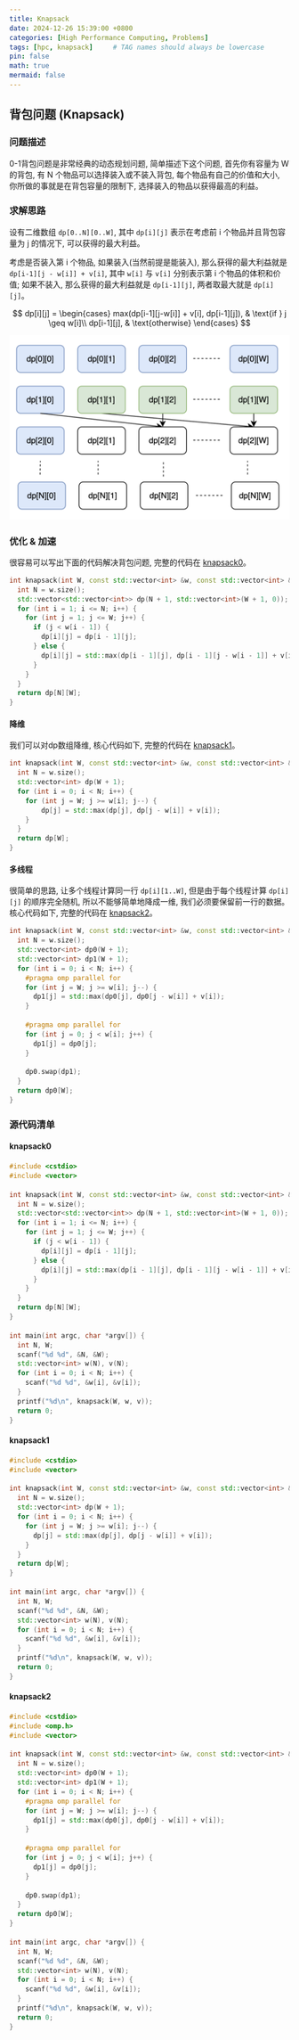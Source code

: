 ```yaml
---
title: Knapsack
date: 2024-12-26 15:39:00 +0800
categories: [High Performance Computing, Problems]
tags: [hpc, knapsack]     # TAG names should always be lowercase
pin: false
math: true
mermaid: false
---
```


## 背包问题 (Knapsack)

### 问题描述

0-1背包问题是非常经典的动态规划问题, 简单描述下这个问题, 首先你有容量为 W 的背包, 有 N 个物品可以选择装入或不装入背包,
每个物品有自己的价值和大小, 你所做的事就是在背包容量的限制下, 选择装入的物品以获得最高的利益。

### 求解思路

设有二维数组 `dp[0..N][0..W]`, 其中 `dp[i][j]` 表示在考虑前 i 个物品并且背包容量为 j 的情况下, 可以获得的最大利益。

考虑是否装入第 i 个物品, 如果装入(当然前提是能装入), 那么获得的最大利益就是 `dp[i-1][j - w[i]] + v[i]`,
其中 `w[i]` 与 `v[i]` 分别表示第 i 个物品的体积和价值;
如果不装入, 那么获得的最大利益就是 `dp[i-1][j]`, 两者取最大就是 `dp[i][j]`。

$$
dp[i][j] =
\begin{cases}
    max(dp[i-1][j-w[i]] + v[i], dp[i-1][j]), & \text{if } j \geq w[i]\\
    dp[i-1][j],                              & \text{otherwise}
\end{cases}
$$

![knapsack](assets/images/knapsack.png)

### 优化 & 加速

很容易可以写出下面的代码解决背包问题, 完整的代码在 [knapsack0](#knapsack0)。

```cpp
int knapsack(int W, const std::vector<int> &w, const std::vector<int> &v) {
  int N = w.size();
  std::vector<std::vector<int>> dp(N + 1, std::vector<int>(W + 1, 0));
  for (int i = 1; i <= N; i++) {
    for (int j = 1; j <= W; j++) {
      if (j < w[i - 1]) {
        dp[i][j] = dp[i - 1][j];
      } else {
        dp[i][j] = std::max(dp[i - 1][j], dp[i - 1][j - w[i - 1]] + v[i - 1]);
      }
    }
  }
  return dp[N][W];
}
```

#### 降维

我们可以对dp数组降维, 核心代码如下, 完整的代码在 [knapsack1](#knapsack1)。

```cpp
int knapsack(int W, const std::vector<int> &w, const std::vector<int> &v) {
  int N = w.size();
  std::vector<int> dp(W + 1);
  for (int i = 0; i < N; i++) {
    for (int j = W; j >= w[i]; j--) {
        dp[j] = std::max(dp[j], dp[j - w[i]] + v[i]);
    }
  }
  return dp[W];
}
```

#### 多线程

很简单的思路, 让多个线程计算同一行 `dp[i][1..W]`, 但是由于每个线程计算 `dp[i][j]` 的顺序完全随机,
所以不能够简单地降成一维, 我们必须要保留前一行的数据。核心代码如下, 完整的代码在 [knapsack2](#knapsack2)。

```cpp
int knapsack(int W, const std::vector<int> &w, const std::vector<int> &v) {
  int N = w.size();
  std::vector<int> dp0(W + 1);
  std::vector<int> dp1(W + 1);
  for (int i = 0; i < N; i++) {
    #pragma omp parallel for
    for (int j = W; j >= w[i]; j--) {
      dp1[j] = std::max(dp0[j], dp0[j - w[i]] + v[i]);
    }

    #pragma omp parallel for
    for (int j = 0; j < w[i]; j++) {
      dp1[j] = dp0[j];
    }

    dp0.swap(dp1);
  }
  return dp0[W];
}
```

### 源代码清单

#### knapsack0

```cpp
#include <cstdio>
#include <vector>

int knapsack(int W, const std::vector<int> &w, const std::vector<int> &v) {
  int N = w.size();
  std::vector<std::vector<int>> dp(N + 1, std::vector<int>(W + 1, 0));
  for (int i = 1; i <= N; i++) {
    for (int j = 1; j <= W; j++) {
      if (j < w[i - 1]) {
        dp[i][j] = dp[i - 1][j];
      } else {
        dp[i][j] = std::max(dp[i - 1][j], dp[i - 1][j - w[i - 1]] + v[i - 1]);
      }
    }
  }
  return dp[N][W];
}

int main(int argc, char *argv[]) {
  int N, W;
  scanf("%d %d", &N, &W);
  std::vector<int> w(N), v(N);
  for (int i = 0; i < N; i++) {
    scanf("%d %d", &w[i], &v[i]);
  }
  printf("%d\n", knapsack(W, w, v));
  return 0;
}
```

#### knapsack1

```cpp
#include <cstdio>
#include <vector>

int knapsack(int W, const std::vector<int> &w, const std::vector<int> &v) {
  int N = w.size();
  std::vector<int> dp(W + 1);
  for (int i = 0; i < N; i++) {
    for (int j = W; j >= w[i]; j--) {
      dp[j] = std::max(dp[j], dp[j - w[i]] + v[i]);
    }
  }
  return dp[W];
}

int main(int argc, char *argv[]) {
  int N, W;
  scanf("%d %d", &N, &W);
  std::vector<int> w(N), v(N);
  for (int i = 0; i < N; i++) {
    scanf("%d %d", &w[i], &v[i]);
  }
  printf("%d\n", knapsack(W, w, v));
  return 0;
}
```

#### knapsack2

```cpp
#include <cstdio>
#include <omp.h>
#include <vector>

int knapsack(int W, const std::vector<int> &w, const std::vector<int> &v) {
  int N = w.size();
  std::vector<int> dp0(W + 1);
  std::vector<int> dp1(W + 1);
  for (int i = 0; i < N; i++) {
    #pragma omp parallel for
    for (int j = W; j >= w[i]; j--) {
      dp1[j] = std::max(dp0[j], dp0[j - w[i]] + v[i]);
    }

    #pragma omp parallel for
    for (int j = 0; j < w[i]; j++) {
      dp1[j] = dp0[j];
    }

    dp0.swap(dp1);
  }
  return dp0[W];
}

int main(int argc, char *argv[]) {
  int N, W;
  scanf("%d %d", &N, &W);
  std::vector<int> w(N), v(N);
  for (int i = 0; i < N; i++) {
    scanf("%d %d", &w[i], &v[i]);
  }
  printf("%d\n", knapsack(W, w, v));
  return 0;
}
```
